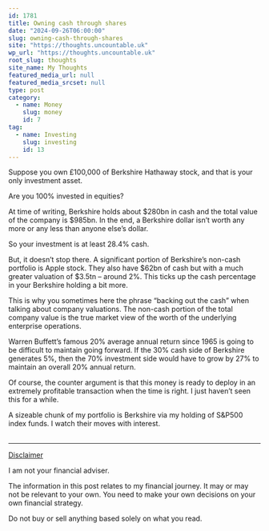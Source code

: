 ```yaml
---
id: 1781
title: Owning cash through shares
date: "2024-09-26T06:00:00"
slug: owning-cash-through-shares
site: "https://thoughts.uncountable.uk"
wp_url: "https://thoughts.uncountable.uk"
root_slug: thoughts
site_name: My Thoughts
featured_media_url: null
featured_media_srcset: null
type: post
category:
  - name: Money
    slug: money
    id: 7
tag:
  - name: Investing
    slug: investing
    id: 13
---
```



<p>Suppose you own £100,000 of Berkshire Hathaway stock, and that is your only investment asset.</p>



<p>Are you 100% invested in equities?</p>



<p>At time of writing, Berkshire holds about $280bn in cash and the total value of the company is $985bn.  In the end, a Berkshire dollar isn&#8217;t worth any more or any less than anyone else&#8217;s dollar.  </p>



<p>So your investment is at least 28.4% cash.  </p>



<p>But, it doesn&#8217;t stop there.  A significant portion of Berkshire&#8217;s non-cash portfolio is Apple stock.  They also have $62bn of cash but with a much greater valuation of $3.5tn &#8211; around 2%.  This ticks up the cash percentage in your Berkshire holding a bit more.</p>



<p>This is why you sometimes here the phrase &#8220;backing out the cash&#8221; when talking about company valuations.  The non-cash portion of the total company value is the true market view of the worth of the underlying enterprise operations.</p>



<p>Warren Buffett&#8217;s famous 20% average annual return since 1965 is going to be difficult to maintain going forward.  If the 30% cash side of Berkshire generates 5%, then the 70% investment side would have to grow by 27% to maintain an overall 20% annual return.</p>



<p>Of course, the counter argument is that this money is ready to deploy in an extremely profitable transaction when the time is right.  I just haven&#8217;t seen this for a while.</p>



<p>A sizeable chunk of my portfolio is Berkshire via my holding of S&amp;P500 index funds. I watch their moves with interest.</p>
<br /><!-- wp:group {"layout":{"type":"constrained"}} -->
<div class="wp-block-group"><!-- wp:separator {"style":{"spacing":{"margin":{"top":"var:preset|spacing|40","bottom":"0"}}}} -->
<hr class="wp-block-separator has-alpha-channel-opacity" style="margin-top:var(--wp--preset--spacing--40);margin-bottom:0"/>
<!-- /wp:separator -->

<!-- wp:paragraph {"style":{"typography":{"textDecoration":"underline"}}} -->
<p style="text-decoration:underline">Disclaimer</p>
<!-- /wp:paragraph -->

<!-- wp:paragraph -->
<p>I am not your financial adviser.   </p>
<!-- /wp:paragraph -->

<!-- wp:paragraph -->
<p>The information in this post relates to my financial journey.  It may or may not be relevant to your own.  You need to make your own decisions on your own financial strategy.</p>
<!-- /wp:paragraph -->

<!-- wp:paragraph -->
<p>Do not buy or sell anything based solely on what you read.</p>
<!-- /wp:paragraph --></div>
<!-- /wp:group -->